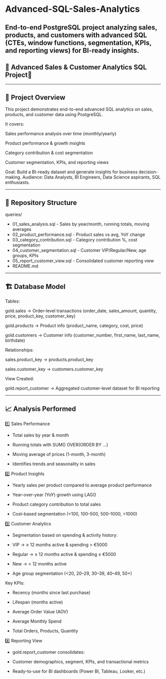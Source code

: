 # Advanced-SQL-Sales-Analytics
End-to-end PostgreSQL project analyzing sales, products, and customers with advanced SQL (CTEs, window functions, segmentation, KPIs, and reporting views) for BI-ready insights.
---
## 🚀 Advanced Sales & Customer Analytics SQL Project🚀
---
## 🔎 Project Overview

This project demonstrates end-to-end advanced SQL analytics on sales, products, and customer data using PostgreSQL.

It covers:

Sales performance analysis over time (monthly/yearly)

Product performance & growth insights

Category contribution & cost segmentation

Customer segmentation, KPIs, and reporting views

Goal: Build a BI-ready dataset and generate insights for business decision-making.
Audience: Data Analysts, BI Engineers, Data Science aspirants, SQL enthusiasts.

---
## 📂 Repository Structure
 queries/
- 01_sales_analysis.sql          - Sales by year/month, running totals, moving averages
- 02_product_performance.sql     - Product sales vs avg, YoY change
- 03_category_contribution.sql   - Category contribution %, cost segmentation
- 04_customer_segmentation.sql   - Customer VIP/Regular/New, age groups, KPIs
- 05_report_customer_view.sql    - Consolidated customer reporting view
- README.md

---
## 🏗️ Database Model

Tables:

gold.sales → Order-level transactions (order_date, sales_amount, quantity, price, product_key, customer_key)

gold.products → Product info (product_name, category, cost, price)

gold.customers → Customer info (customer_number, first_name, last_name, birthdate)

Relationships:

sales.product_key → products.product_key

sales.customer_key → customers.customer_key

View Created:

gold.report_customer → Aggregated customer-level dataset for BI reporting

---
## 📈 Analysis Performed
1️⃣ Sales Performance

- Total sales by year & month

- Running totals with SUM() OVER(ORDER BY ...)

- Moving average of prices (1-month, 3-month)

- Identifies trends and seasonality in sales

2️⃣ Product Insights

- Yearly sales per product compared to average product performance

- Year-over-year (YoY) growth using LAG()

- Product category contribution to total sales

- Cost-based segmentation (<100, 100–500, 500–1000, >1000)

3️⃣ Customer Analytics

- Segmentation based on spending & activity history:

- VIP → ≥ 12 months active & spending > €5000

- Regular → ≥ 12 months active & spending ≤ €5000

- New → < 12 months active

- Age group segmentation (<20, 20–29, 30–39, 40–49, 50+)

Key KPIs:

- Recency (months since last purchase)

- Lifespan (months active)

- Average Order Value (AOV)

- Average Monthly Spend

- Total Orders, Products, Quantity

4️⃣ Reporting View

- gold.report_customer consolidates:

- Customer demographics, segment, KPIs, and transactional metrics

- Ready-to-use for BI dashboards (Power BI, Tableau, Looker, etc.)
